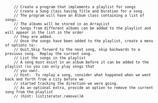 	    // Create a program that implements a playlist for songs
        // Create a Song class having Title and Duration for a song.
        // The program will have an Album class containing a list of songs.
        // The albums will be stored in an ArrayList
        // Songs from different albums can be added to the playlist and will appear in the list in the order
        // they are added.
        // Once the songs have been added to the playlist, create a menu of options to:-
        // Quit,Skip forward to the next song, skip backwards to a previous song.  Replay the current song.
        // List the songs in the playlist
        // A song must exist in an album before it can be added to the playlist (so you can only play songs that
        // you own).
        // Hint:  To replay a song, consider what happened when we went back and forth from a city before we
        // started tracking the direction we were going.
        // As an optional extra, provide an option to remove the current song from the playlist
        // (hint: listiterator.remove()A
